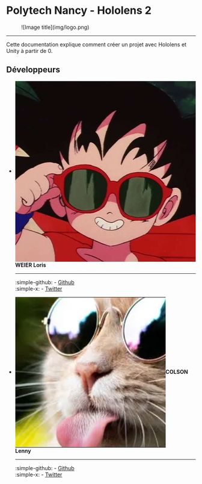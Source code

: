 # Polytech Nancy - Hololens 2

<figure markdown="span">![Image title](img/logo.png)</figure>

***

Cette documentation explique comment créer un projet avec Hololens et Unity à partir de 0.

## Développeurs

<div class="grid cards" markdown>

-   <img src="img/pp-loris.jpg" class=profil-pic align=center>**WEIER Loris**
  
    --- 

    :simple-github: - [Github](https://github.com/WashiFR) <br>
    :simple-x: - [Twitter](https://twitter.com/Washi_fr)

-   <img src="img/pp-lenny.png" class=profil-pic align=center>**COLSON Lenny**

    ---

    :simple-github: - [Github](https://github.com/Okiles) <br>
    :simple-x: - [Twitter](https://twitter.com/OkilesDev)

</div>